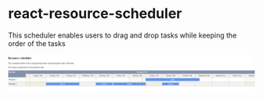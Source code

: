 # react-resource-scheduler
This scheduler enables users to drag and drop tasks while keeping the order of the tasks


![alt text](https://raw.githubusercontent.com/weihsuanchou/react-resource-scheduler/master/resource_scheduler.png)
